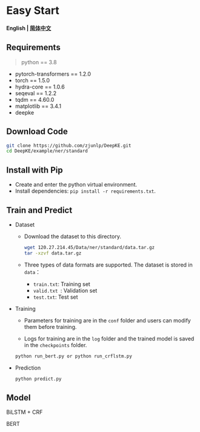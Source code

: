 # Easy Start

<p align="left">
    <b> English | <a href="https://github.com/zjunlp/DeepKE/blob/main/example/ner/standard/README_CN.md">简体中文</a> </b>
</p>

## Requirements

> python == 3.8 

- pytorch-transformers == 1.2.0
- torch == 1.5.0
- hydra-core == 1.0.6
- seqeval == 1.2.2
- tqdm == 4.60.0
- matplotlib == 3.4.1
- deepke

## Download Code

```bash
git clone https://github.com/zjunlp/DeepKE.git
cd DeepKE/example/ner/standard
```

## Install with Pip

- Create and enter the python virtual environment.
- Install dependencies: `pip install -r requirements.txt`.

## Train and Predict

- Dataset

  - Download the dataset to this directory.

    ```bash
    wget 120.27.214.45/Data/ner/standard/data.tar.gz
    tar -xzvf data.tar.gz
    ```

  - Three types of data formats are supported. The dataset is stored in `data`：
    - `train.txt`: Training set
    - `valid.txt `: Validation set
    - `test.txt`: Test set

- Training

  - Parameters for training are in the `conf` folder and users can modify them before training.

  - Logs for training are in the `log` folder and the trained model is saved in the `checkpoints` folder.

  ```bash
  python run_bert.py or python run_crflstm.py
  ```

- Prediction

  ```bash
  python predict.py
  ```

## Model

BiLSTM + CRF

BERT
